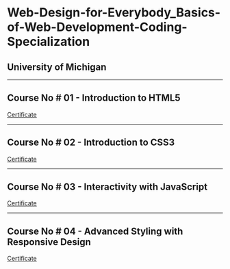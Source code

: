 # Web-Design-for-Everybody_Basics-of-Web-Development-Coding-Specialization
 University of Michigan
----

----------

Course No # 01 - Introduction to HTML5
---
[Certificate](https://www.coursera.org/account/accomplishments/verify/XSV2SYWSBYQ4)


----------

Course No # 02 - Introduction to CSS3
---
[Certificate](https://www.coursera.org/account/accomplishments/verify/LYNHMJVR4JWB)



----------

Course No # 03 - Interactivity with JavaScript
---
[Certificate]()


----------

Course No # 04 - Advanced Styling with Responsive Design
---
[Certificate](https://www.coursera.org/account/accomplishments/verify/8FSMA68A8PUX)

